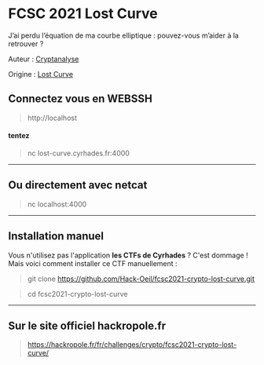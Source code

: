 # FCSC 2021 Lost Curve

J’ai perdu l’équation de ma courbe elliptique : pouvez-vous m’aider à la retrouver ?



Auteur : [Cryptanalyse](https://twitter.com/Cryptanalyse)

Origine : [Lost Curve](https://hackropole.fr/fr/challenges/crypto/fcsc2021-crypto-lost-curve/)


## Connectez vous en WEBSSH
> http://localhost

#### tentez 
> nc lost-curve.cyrhades.fr:4000


-----------

## Ou directement avec netcat
> nc localhost:4000

-----------

## Installation manuel
Vous n'utilisez pas l'application **les CTFs de Cyrhades** ? C'est dommage !
Mais voici comment installer ce CTF manuellement :

> git clone https://github.com/Hack-Oeil/fcsc2021-crypto-lost-curve.git

> cd fcsc2021-crypto-lost-curve


-----------

## Sur le site officiel hackropole.fr
> https://hackropole.fr/fr/challenges/crypto/fcsc2021-crypto-lost-curve/